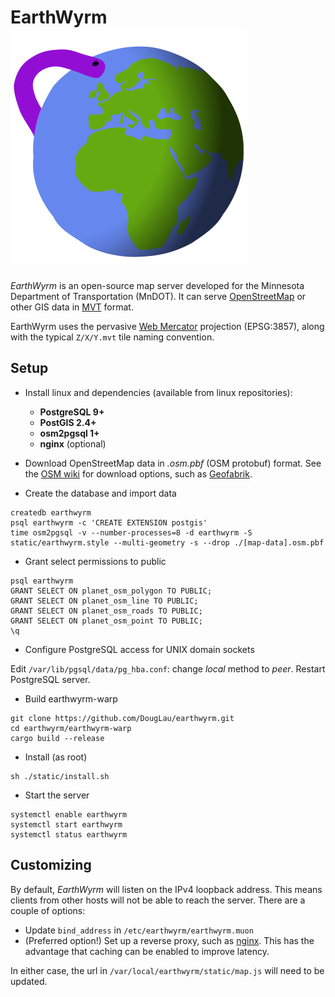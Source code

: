 # EarthWyrm ![Logo](../earthwyrm.svg)

*EarthWyrm* is an open-source map server developed for the Minnesota Department
of Transportation (MnDOT).  It can serve [OpenStreetMap] or other GIS data in
[MVT] format.

EarthWyrm uses the pervasive [Web Mercator] projection (EPSG:3857), along with
the typical `Z/X/Y.mvt` tile naming convention.

## Setup

* Install linux and dependencies (available from linux repositories):
  - **PostgreSQL 9+**
  - **PostGIS 2.4+**
  - **osm2pgsql 1+**
  - **nginx** (optional)

* Download OpenStreetMap data in _.osm.pbf_ (OSM protobuf) format.  See the
  [OSM wiki] for download options, such as [Geofabrik].

* Create the database and import data
```
createdb earthwyrm
psql earthwyrm -c 'CREATE EXTENSION postgis'
time osm2pgsql -v --number-processes=8 -d earthwyrm -S static/earthwyrm.style --multi-geometry -s --drop ./[map-data].osm.pbf
```

* Grant select permissions to public
```
psql earthwyrm
GRANT SELECT ON planet_osm_polygon TO PUBLIC;
GRANT SELECT ON planet_osm_line TO PUBLIC;
GRANT SELECT ON planet_osm_roads TO PUBLIC;
GRANT SELECT ON planet_osm_point TO PUBLIC;
\q
```

* Configure PostgreSQL access for UNIX domain sockets

Edit `/var/lib/pgsql/data/pg_hba.conf`: change _local_ method to _peer_.
Restart PostgreSQL server.

* Build earthwyrm-warp
```
git clone https://github.com/DougLau/earthwyrm.git
cd earthwyrm/earthwyrm-warp
cargo build --release
```

* Install (as root)
```
sh ./static/install.sh
```

* Start the server
```
systemctl enable earthwyrm
systemctl start earthwyrm
systemctl status earthwyrm
```

## Customizing

By default, *EarthWyrm* will listen on the IPv4 loopback address.  This means
clients from other hosts will not be able to reach the server.  There are a
couple of options:

* Update `bind_address` in `/etc/earthwyrm/earthwyrm.muon`
* (Preferred option!)  Set up a reverse proxy, such as [nginx].  This has the
  advantage that caching can be enabled to improve latency.

In either case, the url in `/var/local/earthwyrm/static/map.js` will need to be
updated.


[Geofabrik]: http://download.geofabrik.de/
[MVT]: https://github.com/mapbox/vector-tile-spec
[nginx]: https://nginx.org/en/
[OpenStreetMap]: https://www.openstreetmap.org/about
[OSM wiki]: https://wiki.openstreetmap.org/wiki/Downloading_data
[Web Mercator]: https://en.wikipedia.org/wiki/Web_Mercator_projection
